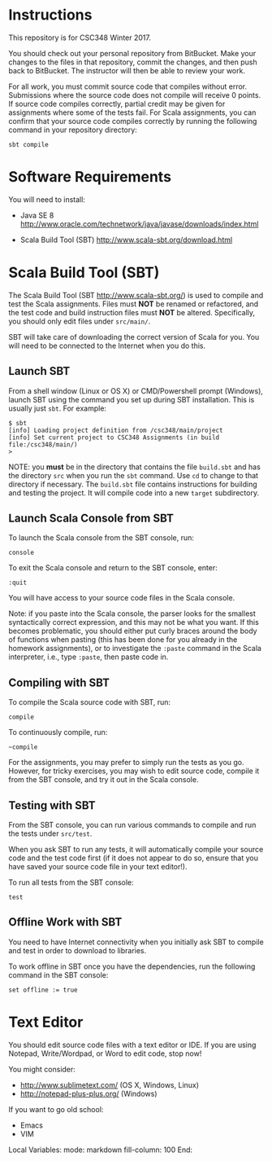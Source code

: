 # Instructions

This repository is for CSC348 Winter 2017.

You should check out your personal repository from BitBucket.  Make your changes to the files in
that repository, commit the changes, and then push back to BitBucket.  The instructor will then be
able to review your work.

For all work, you must commit source code that compiles without error.  Submissions where the
source code does not compile will receive 0 points.  If source code compiles correctly, partial
credit may be given for assignments where some of the tests fail.  For Scala assignments, you can
confirm that your source code compiles correctly by running the following command in your repository
directory:

    sbt compile

# Software Requirements

You will need to install:

- Java SE 8 http://www.oracle.com/technetwork/java/javase/downloads/index.html

- Scala Build Tool (SBT) http://www.scala-sbt.org/download.html

# Scala Build Tool (SBT)

The Scala Build Tool (SBT http://www.scala-sbt.org/) is used to compile and test the Scala
assignments.  Files must **NOT** be renamed or refactored, and the test code and build instruction
files must **NOT** be altered.  Specifically, you should only edit files under `src/main/`.

SBT will take care of downloading the correct version of Scala for you.  You will need to be
connected to the Internet when you do this.

## Launch SBT

From a shell window (Linux or OS X) or CMD/Powershell prompt (Windows), launch SBT using the command
you set up during SBT installation.  This is usually just `sbt`.  For example:

    $ sbt
    [info] Loading project definition from /csc348/main/project
    [info] Set current project to CSC348 Assignments (in build file:/csc348/main/)
    >
    
NOTE: you **must** be in the directory that contains the file `build.sbt` and has the directory `src` when you run the `sbt` command.  Use `cd` to change to that directory if necessary.  The `build.sbt` file contains instructions for building and testing the project.  It will compile code into a new `target` subdirectory. 

## Launch Scala Console from SBT

To launch the Scala console from the SBT console, run:

    console

To exit the Scala console and return to the SBT console, enter:

    :quit

You will have access to your source code files in the Scala console.

Note: if you paste into the Scala console, the parser looks for the smallest syntactically correct
expression, and this may not be what you want.  If this becomes problematic, you should either put
curly braces around the body of functions when pasting (this has been done for you already in the
homework assignments), or to investigate the `:paste` command in the Scala interpreter, i.e., type
`:paste`, then paste code in.

## Compiling with SBT

To compile the Scala source code with SBT, run:

    compile
    
To continuously compile, run:

    ~compile
    
For the assignments, you may prefer to simply run the tests as you go.  However, for tricky
exercises, you may wish to edit source code, compile it from the SBT console, and try it out in the
Scala console.

## Testing with SBT

From the SBT console, you can run various commands to compile and run the tests under `src/test`.

When you ask SBT to run any tests, it will automatically compile your source code and the test code
first (if it does not appear to do so, ensure that you have saved your source code file in your text
editor!).

To run all tests from the SBT console:

    test
    
## Offline Work with SBT

You need to have Internet connectivity when you initially ask SBT to compile and test in order to download to libraries.

To work offline in SBT once you have the dependencies, run the following command in the SBT console:

    set offline := true
    
# Text Editor

You should edit source code files with a text editor or IDE.  If you are using Notepad,
Write/Wordpad, or Word to edit code, stop now!

You might consider: 

- http://www.sublimetext.com/ (OS X, Windows, Linux)
- http://notepad-plus-plus.org/ (Windows)

If you want to go old school:

- Emacs
- VIM

Local Variables:
mode: markdown
fill-column: 100
End:

